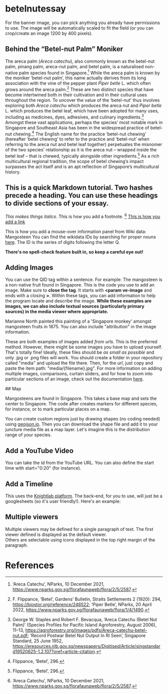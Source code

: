 # betelnutessay
<param ve-config 
       title="Masticatory, Medicinal & More: The Tangible and Symbolic Values of the “Betel-Nut Palm” in Singapore and Southeast Asia "
       author="Joyce Hu"
       banner="https://iiif.wellcomecollection.org/image/V0044770/full/1338%2C/0/default.jpg"
       layout="vertical"> For the banner image, you can pick anything you already have permissions to use. The image will be automatically scaled to fit the field (or you can crop/create an image 1200 by 400 pixels).
       
## Behind the “Betel-nut Palm” Moniker 
The areca palm (*Areca catechu*), <param ve-image 
       url="https://commons.wikimedia.org/wiki/File:Areca_catechu_2.jpg"
       title="*Areca catechu*"
       attribution="Franz Xaver"
       license="CC BY-SA 3.0"> also commonly known as the betel-nut palm, pinang palm, areca-nut palm, and betel palm, is a naturalised non-native palm species found in Singapore.[^1]  While the areca palm is known by the moniker ‘betel-nut palm’, this name actually derives from its long association with the vine of the pepper plant *Piper betle* L. which often grows around the areca palm.[^2]  These are two distinct species that have become intertwined both in their cultivation and in their cultural uses throughout the region. To uncover the value of the ‘betel-nut’ thus involves exploring both *Areca catechu* which produces the areca nut and *Piper betle* L. which produces the betel leaf, which have been adopted for many uses, including as medicines, dyes, adhesives, and culinary ingredients.[^3] Amongst these vast applications, perhaps the species’ most notable mark in Singapore and Southeast Asia has been in the widespread practice of betel-nut chewing.[^4] The English name for the practice ‘betel-nut chewing’ (hereafter ‘betel chewing’ to refer to the practice and ‘betel-nut’ when referring to the areca nut and betel leaf together) perpetuates the misnomer of the two species’ relationship as it is the areca nut – wrapped inside the betel leaf – that is chewed, typically alongside other ingredients.[^5] As a rich multicultural regional tradition, the scope of betel chewing’s impact surpasses the act itself and is an apt reflection of Singapore’s multicultural history.

## This is a quick Markdown tutorial. Two hashes precede a heading. You can use these headings to divide sections of your essay.
*This makes things italics*. 
This is how you add a footnote. [^1]
[This is how you add a link](https://www.juncture-digital.org/KatherineMEnright/speciesstories/)

This is how you add a mouse-over information panel from Wiki data: <span eid="Q170662">Mangosteen</span>
You can find the wikidata IDs by searching for proper nouns [here](https://www.wikidata.org/wiki/Wikidata:Main_Page). The ID is the series of digits following the letter Q.

**There's no spell-check feature built in, so keep a careful eye out!**

## Adding Images
       
You can use the QID tag within a sentence. For example: The <span eid="Q170662">mangosteen</span> is a non-native fruit found in Singapore. This is the code you use to add an image. Make sure to **close the tag**. It starts with **<param ve-image** and ends with a closing **>**. Within these tags, you can add information to help the program locate and describe the image. **While these examples are images, we can also include textual sources (particularly primary sources) in the media viewer where appropriate.**
<param ve-image 
       url="https://iiif.wellcomecollection.org/image/V0044770/full/1338%2C/0/default.jpg"
       title="Mangosteen Photograph" 
       description="A mangosteen plant (Garcinia mangostana): fruiting branch and halved fruit. Photograph. Wellcome Collection.">
       
<span eid="Q271648">Marianne North</span> painted this painting of a 'Singapore monkey' amongst mangosteen fruits in 1875. You can also include "attribution" in the image information.
<param ve-image 
       url="https://d3d00swyhr67nd.cloudfront.net/w1200h1200/collection/LSW/RBGM/LSW_RBGM_MN_CD6_577-001.jpg"
       title="Flowers and Fruit of the Mangosteen, and a Singapore Monkey" 
       description="Held by Kew Gardens."
       attribution="Marianne North"
       license="CC BY-NC">
       
These are both examples of images added *from urls*. This is the preferred method. However, there might be some images you have to upload yourself. That's totally fine! Ideally, these files should be *as small as possible* and only .jpg or .png files will work. You should create a folder in your repository called "media" and upload the file there. Then, for the url, just copy and paste the item path: "media/{filename}.jpg". For more information on adding multiple images, comparisons, curtain sliders, and for how to zoom into particular sections of an image, check out the documentation [here](https://github.com/JSTOR-Labs/juncture/wiki/Visual-Essay-Image-Tag).
<param ve-image 
       url="media/victoria-crowned=pigeon.jpg"
       title="Victoria crowned pigeon"
       attribution="Katherine Enright">     
## Map

Mangosteens are found in Singapore. This takes a base map and sets the center to Singapore. The code after creates markers for different species, for instance, or to mark particular places on a map.
<param ve-map center="1.35, 103.9" zoom="11">
<param ve-map-marker
       url="https://leafletjs.com/examples/custom-icons/leaf-green.png"
       coords="1.3621, 103.8198"
       size="38, 95"
       iconAnchor="22, 94"
       shadowUrl="https://leafletjs.com/examples/custom-icons/leaf-shadow.png"
       shadowSize="50, 64">
<param ve-map-marker
url="https://upload.wikimedia.org/wikipedia/commons/thumb/9/9a/Pinz%C3%B3n_azul_de_Gran_Canaria_%28macho%29%2C_M._A._Pe%C3%B1a.jpg/220px-Pinz%C3%B3n_azul_de_Gran_Canaria_%28macho%29%2C_M._A._Pe%C3%B1a.jpg"
       coords="1.4126, 103.9577"
       size="129, 170"
       circle="true">
    
    
You can create custom regions just by drawing shapes (no coding needed) using [geojson.io](https://geojson.io/#map=2/0/20). Then you can download the shape file and add it to your juncture media file as a map layer. Let's imagine this is the distribution range of your species.

<param ve-map center="1.35, 103.9" zoom="2">
<param ve-map-layer geojson url="/media/demomap.geojson" title="Sample Distribution"> 

## Add a YouTube Video
You can take the id from the YouTube URL. You can also define the start time with start="0:20" (for instance).
<param ve-video id="5upF4rJUxC4" title="NYBG 2019 Corpse Flower Timelapse">

## Add a Timeline
This uses the [Knightlab platform](https://timeline.knightlab.com/). The back-end, for you to use, will just be a googlesheets (so it's user friendly!). Here's an example:
<param ve-knightlab-timeline source="1T9E8QZRT7ZFFmb55uLpJUSnELKuqSsXlLmNuVXvOC_I" timenav-position="bottom" hash-bookmark="false" initial-zoom="1" height="640">


## Multiple viewers

Multiple viewers may be defined for a single paragraph of text.  The first viewer defined is displayed as the default viewer.  
Others are selectable using icons displayed in the top right margin of the paragraph.
<param ve-image 
       url="https://iiif.wellcomecollection.org/image/V0044770/full/1338%2C/0/default.jpg"
       label="Mangosteen Photograph" 
       description="A mangosteen plant (Garcinia mangostana): fruiting branch and halved fruit. Photograph. Wellcome Collection."
       license="public domain">
<param ve-map center="Q334" zoom="11" prefer-geojson>
<param ve-map-layer geojson url="/media/map.geojson" title="Sample Distribution1"> 

# References

[^1]: ‘Areca Catechu’, NParks, 10 December 2021, https://www.nparks.gov.sg/florafaunaweb/flora/2/5/2587.
[^2]: F. Flippance, ‘Betel’, Gardens’ Bulletin, Straits Settlements 2 (1920): 294, https://biostor.org/reference/248522; ‘Piper Betle’, NParks, 20 April 2022, https://www.nparks.gov.sg/florafaunaweb/flora/1/4/1490.
[^3]: George W. Staples and Robert F. Bevacqua, ‘Areca Catechu (Betel Nut Palm)’ (Species Profiles for Pacific Island Agroforestry, August 2006), 11–13, https://agroforestry.org/images/pdfs/Areca-catechu-betel-nut.pdf; ‘Record Postwar Betel Nut Output In RI Seen’, Singapore Standard, 25 June 1952, https://eresources.nlb.gov.sg/newspapers/Digitised/Article/singstandard19520625-1.2.107?oref=article-citation.
[^4]: Flippance, ‘Betel’, 296.
[^5]: Flippance, ‘Betel’, 296.
